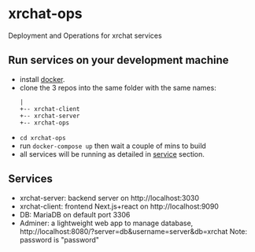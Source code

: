 # xrchat-ops
Deployment and Operations for xrchat services

## Run services on your development machine

- install [docker](https://docs.docker.com/get-docker/).
- clone the 3 repos into the same folder with the same names:
    ```
    |
    +-- xrchat-client
    +-- xrchat-server
    +-- xrchat-ops
    ```
- `cd xrchat-ops`
- run `docker-compose up` then wait a couple of mins to build
- all services will be running as detailed in [service](Services) section.

## Services

- xrchat-server: backend server on http://localhost:3030
- xrchat-client: frontend Next.js+react on http://localhost:9090
- DB: MariaDB on default port 3306
- Adminer: a lightweight web app to manage database, http://localhost:8080/?server=db&username=server&db=xrchat 
Note: password is "password"
